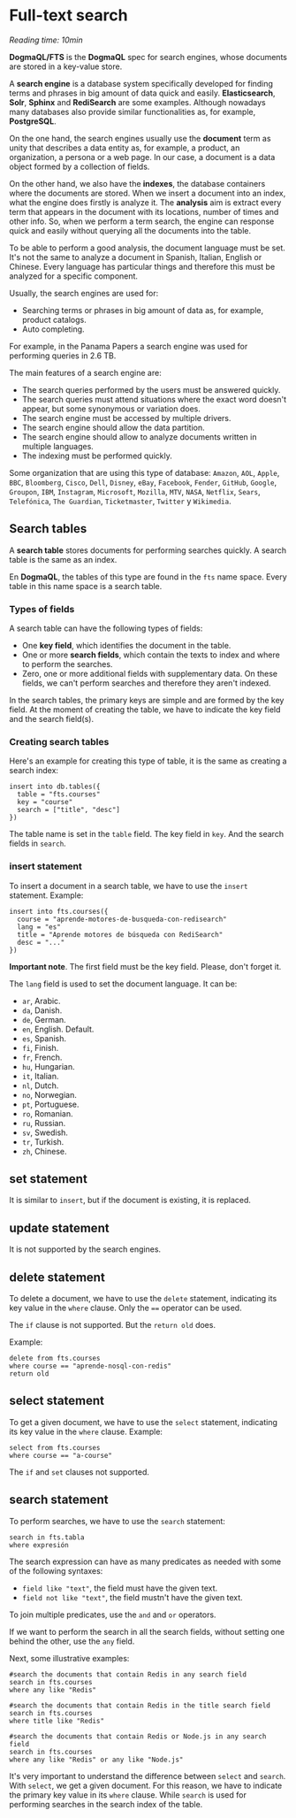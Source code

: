 # Full-text search

*Reading time: 10min*

**DogmaQL/FTS** is the **DogmaQL** spec for search engines, whose documents are stored in a key-value store.

A **search engine** is a database system specifically developed for finding terms and phrases in big amount of data quick and easily.
**Elasticsearch**, **Solr**, **Sphinx** and **RediSearch** are some examples.
Although nowadays many databases also provide similar functionalities as, for example, **PostgreSQL**.

On the one hand, the search engines usually use the **document** term as unity that describes a data entity as, for example, a product, an organization, a persona or a web page.
In our case, a document is a data object formed by a collection of fields.

On the other hand, we also have the **indexes**, the database containers where the documents are stored.
When we insert a document into an index, what the engine does firstly is analyze it.
The **analysis** aim is extract every term that appears in the document with its locations, number of times and other info.
So, when we perform a term search, the engine can response quick and easily without querying all the documents into the table.

To be able to perform a good analysis, the document language must be set.
It's not the same to analyze a document in Spanish, Italian, English or Chinese.
Every language has particular things and therefore this must be analyzed for a specific component.

Usually, the search engines are used for:

- Searching terms or phrases in big amount of data as, for example, product catalogs.
- Auto completing.

For example, in the Panama Papers a search engine was used for performing queries in 2.6 TB.

The main features of a search engine are:

- The search queries performed by the users must be answered quickly.
- The search queries must attend situations where the exact word doesn't appear, but some synonymous or variation does.
- The search engine must be accessed by multiple drivers.
- The search engine should allow the data partition.
- The search engine should allow to analyze documents written in multiple languages.
- The indexing must be performed quickly.

Some organization that are using this type of database:
`Amazon`, `AOL`, `Apple`, `BBC`, `Bloomberg`, `Cisco`, `Dell`, `Disney`, `eBay`, `Facebook`, `Fender`, `GitHub`, `Google`, `Groupon`, `IBM`, `Instagram`, `Microsoft`, `Mozilla`, `MTV`, `NASA`, `Netflix`, `Sears`, `Telefónica`, `The Guardian`, `Ticketmaster`, `Twitter` y `Wikimedia`.

## Search tables

A **search table** stores documents for performing searches quickly.
A search table is the same as an index.

En **DogmaQL**, the tables of this type are found in the `fts` name space.
Every table in this name space is a search table.

### Types of fields

A search table can have the following types of fields:

- One **key field**, which identifies the document in the table.
- One or more **search fields**, which contain the texts to index and where to perform the searches.
- Zero, one or more additional fields with supplementary data.
  On these fields, we can't perform searches and therefore they aren't indexed.

In the search tables, the primary keys are simple and are formed by the key field.
At the moment of creating the table, we have to indicate the key field and the search field(s).

### Creating search tables

Here's an example for creating this type of table, it is the same as creating a search index:

```
insert into db.tables({
  table = "fts.courses"
  key = "course"
  search = ["title", "desc"]
})
```

The table name is set in the `table` field.
The key field in `key`.
And the search fields in `search`.

### insert statement

To insert a document in a search table, we have to use the `insert` statement.
Example:

```
insert into fts.courses({
  course = "aprende-motores-de-busqueda-con-redisearch"
  lang = "es"
  title = "Aprende motores de búsqueda con RediSearch"
  desc = "..."
})
```

**Important note**. The first field must be the key field.
Please, don't forget it.

The `lang` field is used to set the document language.
It can be:

- `ar`, Arabic.
- `da`, Danish.
- `de`, German.
- `en`, English. Default.
- `es`, Spanish.
- `fi`, Finish.
- `fr`, French.
- `hu`, Hungarian.
- `it`, Italian.
- `nl`, Dutch.
- `no`, Norwegian.
- `pt`, Portuguese.
- `ro`, Romanian.
- `ru`, Russian.
- `sv`, Swedish.
- `tr`, Turkish.
- `zh`, Chinese.

## set statement

It is similar to `insert`, but if the document is existing, it is replaced.

## update statement

It is not supported by the search engines.

## delete statement

To delete a document, we have to use the `delete` statement, indicating its key value in the `where` clause.
Only the `==` operator can be used.

The `if` clause is not supported. But the `return old` does.

Example:

```
delete from fts.courses
where course == "aprende-nosql-con-redis"
return old
```

## select statement

To get a given document, we have to use the `select` statement, indicating its key value in the `where` clause.
Example:

```
select from fts.courses
where course == "a-course"
```

The `if` and `set` clauses not supported.

## search statement

To perform searches, we have to use the `search` statement:

```
search in fts.tabla
where expresión
```

The search expression can have as many predicates as needed with some of the following syntaxes:

- `field like "text"`, the field must have the given text.
- `field not like "text"`, the field mustn't have the given text.

To join multiple predicates, use the `and` and `or` operators.

If we want to perform the search in all the search fields, without setting one behind the other, use the `any` field.

Next, some illustrative examples:

```
#search the documents that contain Redis in any search field
search in fts.courses
where any like "Redis"

#search the documents that contain Redis in the title search field
search in fts.courses
where title like "Redis"

#search the documents that contain Redis or Node.js in any search field
search in fts.courses
where any like "Redis" or any like "Node.js"
```

It's very important to understand the difference between `select` and `search`.
With `select`, we get a given document.
For this reason, we have to indicate the primary key value in its `where` clause.
While `search` is used for performing searches in the search index of the table.
